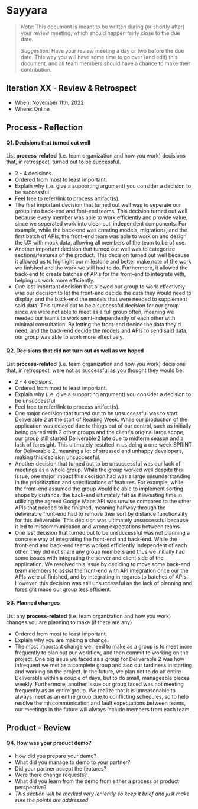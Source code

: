 # Sayyara

 > _Note:_ This document is meant to be written during (or shortly after) your review meeting, which should happen fairly close to the due date.      
 >      
 > _Suggestion:_ Have your review meeting a day or two before the due date. This way you will have some time to go over (and edit) this document, and all team members should have a chance to make their contribution.


## Iteration XX - Review & Retrospect

 * When: November 11th, 2022
 * Where: Online

## Process - Reflection


#### Q1. Decisions that turned out well

List **process-related** (i.e. team organization and how you work) decisions that, in retrospect, turned out to be successful.


 * 2 - 4 decisions.
 * Ordered from most to least important.
 * Explain why (i.e. give a supporting argument) you consider a decision to be successful.
 * Feel free to refer/link to process artifact(s).
 * The first important decision that turned out well was to seperate our group into back-end and font-end teams. This decision turned out well because every member was able to work efficiently and provide value, since we seperated work into clear-cut, independent components. For example, while the back-end was creating models, migrations, and the first batch of APIs, the front-end team was able to work on and design the UX with mock data, allowing all members of the team to be of use.
 * Another important decision that turned out well was to categorize sections/features of the product. This decision turned out well because it allowed us to highlight our milestone and better make note of the work we finished and the work we still had to do. Furthermore, it allowed the back-end to create batches of APIs for the front-end to integrate with, helping us work more efficiently.
 * One last important decision that allowed our group to work effectively was our decision to let the front-end decide the data they would need to display, and the back-end the models that were needed to supplement said data. This turned out to be a successful decision for our group since we were not able to meet as a full group often, meaning we needed our teams to work semi-independently of each other with minimal consultation. By letting the front-end decide the data they'd need, and the back-end decide the models and APIs to send said data, our group was able to work more effectively.

#### Q2. Decisions that did not turn out as well as we hoped

List **process-related** (i.e. team organization and how you work) decisions that, in retrospect, were not as successful as you thought they would be.

 * 2 - 4 decisions.
 * Ordered from most to least important.
 * Explain why (i.e. give a supporting argument) you consider a decision to be unsuccessful
 * Feel free to refer/link to process artifact(s).
 * One major decision that turned out to be unsuccessful was to start Deliverable 2 at the start of Reading Week. While our production of the application was delayed due to things out of our control, such as initially being paired with 2 other groups and the client's original large scope, our group still started Deliverable 2 late due to midterm season and a lack of foresight. This ultimately resulted in us doing a one week SPRINT for Deliverable 2, meaning a lot of stressed and unhappy developers, making this decision unsuccessful.
 * Another decision that turned out to be unsuccessful was our lack of meetings as a whole group. While the group worked well despite this issue, one major impact this decision had was a large misunderstanding in the prioritization and specifications of features. For example, while the front-end assumed the group would be able to implement sorting shops by distance, the back-end ultimately felt as if investing time in utilizing the agreed Google Maps API was unwise compared to the other APIs that needed to be finished, meaning halfway through the deliverable front-end had to remove their sort by distance functionality for this deliverable. This decision was ultimately unsuccessful because it led to miscommunication and wrong expectations between teams.
 * One last decision that turned out to be unsuccessful was not planning a concrete way of integrating the front-end and back-end. While the front-end and back-end teams worked efficiently independent of each other, they did not share any group members and thus we initially had some issues with integrating the server and client side of the application. We resolved this issue by deciding to move some back-end team members to assist the front-end with API integration once our the APIs were all finished, and by integrating in regards to batches of APIs. However, this decision was still unsuccessful as the lack of planning and foresight made our group less efficient.  


#### Q3. Planned changes

List any **process-related** (i.e. team organization and how you work) changes you are planning to make (if there are any)

 * Ordered from most to least important.
 * Explain why you are making a change.
 * The most important change we need to make as a group is to meet more frequently to plan out our workflow, and then commit to working on the project. One big issue we faced as a group for Deliverable 2 was how infrequent we met as a complete group and also our tardiness in starting and working on the project. In the future, we plan not to do an entire Deliverable within a couple of days, but to do small, manageable pieces weekly. Furthermore, another issue our group faced was not meeting frequently as an entire group. We realize that it is unreasonable to always meet as an entire group due to conflicting schedules, so to help resolve the miscommunication and fault expectations between teams, our meetings in the future will always include members from each team.


## Product - Review

#### Q4. How was your product demo?
 * How did you prepare your demo?
 * What did you manage to demo to your partner?
 * Did your partner accept the features?
 * Were there change requests?
 * What did you learn from the demo from either a process or product perspective?
 * *This section will be marked very leniently so keep it brief and just make sure the points are addressed*